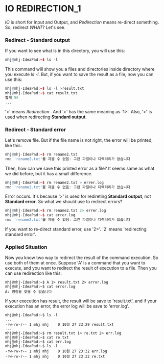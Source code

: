 # IO REDIRECTION_1

_IO_ is short for Input and Output, and _Redirection_ means re-direct something. So, redirect _WHAT_? Let's see.

### Redirect - Standard output

If you want to see what is in this directory, you will use this:
```r
mhj@mhj-IdeaPad:~$ ls -l
```
This command will show you a files and directories inside directory where you execute _ls -l_. But, if you want to save the result as a file, now you can use this:
```r
mhj@mhj-IdeaPad:~$ ls -l >result.txt
mhj@mhj-IdeaPad:~$ cat result.txt 
합계 56
...
```
'>' means _Redirection_ . And '>' has the same meaning as '1>'. Also, '>' is used when redirecting __Standard output__.

### Redirect - Standard error

Let's remove file. But if the file name is not right, the error will be printed, like this:
```r
mhj@mhj-IdeaPad:~$ rm rename2.txt
rm: 'rename2.txt'를 지울 수 없음: 그런 파일이나 디렉터리가 없습니다
```
Then, how can we save this printed error as a file? It seems same as what we did before, but it has a small difference. 
```r
mhj@mhj-IdeaPad:~$ rm rename2.txt > errer.log
rm: 'rename2.txt'를 지울 수 없음: 그런 파일이나 디렉터리가 없습니다
```
Error occurs. It's because '>' is used for redireting __Standard output__, not __Standard error__. So what we should use to redirect errors?
```r
mhj@mhj-IdeaPad:~$ rm rename2.txt 2> errer.log
mhj@mhj-IdeaPad:~$ cat errer.log
rm: 'rename2.txt'를 지울 수 없음: 그런 파일이나 디렉터리가 없습니다
```
If you want to re-direct standard error, use '2>'. '2' means 'redirecting standard error'. 

### Applied Situation

Now you know two way to redirect the result of the command execution. So use both of them at once. Suppose 'A' is a command that you want to execute, and you want to redirect the result of execution to a file. Then you can use redirection like this:
```
mhj@mhj-IdeaPad:~$ A 1> result.txt 2> error.log
mhj@mhj-IdeaPad:~$ cat error.log
A: 명령을 찾을 수 없습니다
```
If your execution has result, the result will be save to 'result.txt', and if your execution has an error, the error log will be save to 'error.log'. 
```
mhj@mhj-IdeaPad:~$ ls -l
...
-rw-rw-r-- 1 mhj mhj    0 10월 27 23:29 result.txt
...
mhj@mhj-IdeaPad:~$ rm result.txt 1> re.txt 2> err.log
mhj@mhj-IdeaPad:~$ cat re.txt
mhj@mhj-IdeaPad:~$ cat err.log
mhj@mhj-IdeaPad:~$ ls -l
-rw-rw-r-- 1 mhj mhj    0 10월 27 23:32 err.log
-rw-rw-r-- 1 mhj mhj    0 10월 27 23:32 re.txt
```
